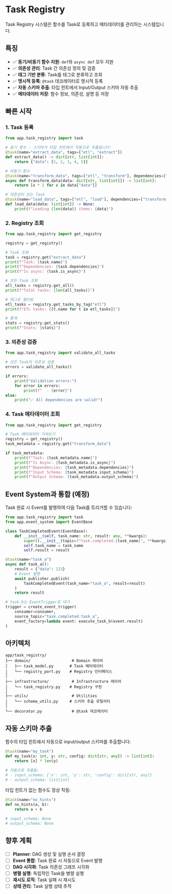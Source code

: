 # Task Registry

Task Registry 시스템은 함수를 Task로 등록하고 메타데이터를 관리하는 시스템입니다.

## 특징

- ✅ **동기/비동기 함수 지원**: `def`와 `async def` 모두 지원
- ✅ **의존성 관리**: Task 간 의존성 정의 및 검증
- ✅ **태그 기반 분류**: Task를 태그로 분류하고 조회
- ✅ **명시적 등록**: `@task` 데코레이터로 명시적 등록
- ✅ **자동 스키마 추출**: 타입 힌트에서 Input/Output 스키마 자동 추출
- ✅ **메타데이터 저장**: 함수 정보, 의존성, 설명 등 저장

## 빠른 시작

### 1. Task 등록

```python
from app.task_registry import task

# 동기 함수 - 스키마가 타입 힌트에서 자동으로 추출됩니다!
@task(name="extract_data", tags=["etl", "extract"])
def extract_data() -> dict[str, list[int]]:
    return {"data": [1, 2, 3, 4, 5]}

# 비동기 함수
@task(name="transform_data", tags=["etl", "transform"], dependencies=["extract_data"])
async def transform_data(data: dict[str, list[int]]) -> list[int]:
    return [x * 2 for x in data["data"]]

# 의존성이 있는 Task
@task(name="load_data", tags=["etl", "load"], dependencies=["transform_data"])
def load_data(data: list[int]) -> None:
    print(f"Loading {len(data)} items: {data}")
```

### 2. Registry 조회

```python
from app.task_registry import get_registry

registry = get_registry()

# Task 조회
task = registry.get("extract_data")
print(f"Task: {task.name}")
print(f"Dependencies: {task.dependencies}")
print(f"Is async: {task.is_async}")

# 모든 Task 조회
all_tasks = registry.get_all()
print(f"Total tasks: {len(all_tasks)}")

# 태그로 필터링
etl_tasks = registry.get_tasks_by_tag("etl")
print(f"ETL tasks: {[t.name for t in etl_tasks]}")

# 통계
stats = registry.get_stats()
print(f"Stats: {stats}")
```

### 3. 의존성 검증

```python
from app.task_registry import validate_all_tasks

# 모든 Task의 의존성 검증
errors = validate_all_tasks()

if errors:
    print("Validation errors:")
    for error in errors:
        print(f"  - {error}")
else:
    print("✅ All dependencies are valid!")
```

### 4. Task 메타데이터 조회

```python
from app.task_registry import get_registry

# Task 메타데이터 가져오기
registry = get_registry()
task_metadata = registry.get("transform_data")

if task_metadata:
    print(f"Task: {task_metadata.name}")
    print(f"Is Async: {task_metadata.is_async}")
    print(f"Dependencies: {task_metadata.dependencies}")
    print(f"Input Schema: {task_metadata.input_schema}")
    print(f"Output Schema: {task_metadata.output_schema}")
```

## Event System과 통합 (예정)

Task 완료 시 Event를 발행하여 다음 Task를 트리거할 수 있습니다:

```python
from app.task_registry import task
from app.event_system import EventBase

class TaskCompletedEvent(EventBase):
    def __init__(self, task_name: str, result: any, **kwargs):
        super().__init__(topic=f"task.completed.{task_name}", **kwargs)
        self.task_name = task_name
        self.result = result

@task(name="task_a")
async def task_a():
    result = {"data": 123}
    # Event 발행
    await publisher.publish(
        TaskCompletedEvent(task_name="task_a", result=result)
    )
    return result

# task_b는 EventTrigger로 대기
trigger = create_event_trigger(
    consumer=consumer,
    source_topic="task.completed.task_a",
    event_factory=lambda event: execute_task_b(event.result)
)
```

## 아키텍처

```
app/task_registry/
├── domain/                  # Domain 레이어
│   ├── task_model.py       # Task 메타데이터
│   └── registry_port.py    # Registry 인터페이스
│
├── infrastructure/          # Infrastructure 레이어
│   └── task_registry.py    # Registry 구현
│
├── utils/                   # Utilities
│   └── schema_utils.py     # 스키마 추출 유틸리티
│
└── decorator.py             # @task 데코레이터
```

## 자동 스키마 추출

함수의 타입 힌트에서 자동으로 input/output 스키마를 추출합니다:

```python
@task(name="my_task")
def my_task(x: int, y: str, config: dict[str, any]) -> list[int]:
    return [x] * len(y)

# 자동으로 추출됨:
# - input_schema: {'x': int, 'y': str, 'config': dict[str, any]}
# - output_schema: list[int]
```

타입 힌트가 없는 함수도 정상 작동:
```python
@task(name="no_hints")
def no_hints(a, b):
    return a + b

# input_schema: None
# output_schema: None
```

## 향후 계획

- [ ] **Planner**: DAG 생성 및 실행 순서 결정
- [ ] **Event 통합**: Task 완료 시 자동으로 Event 발행
- [ ] **DAG 시각화**: Task 의존성 그래프 시각화
- [ ] **병렬 실행**: 독립적인 Task들 병렬 실행
- [ ] **재시도 로직**: Task 실패 시 재시도
- [ ] **상태 관리**: Task 실행 상태 추적
